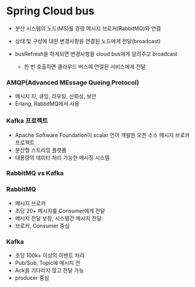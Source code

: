 # Spring Cloud bus

- 분산 시스템의 노드(MS)를 경량 메시지 브로커(RabbitMQ)와 연결
- 상태 및 구성에 대한 변경사항을 연결된 노드에게 전달(broadcast)

- busRefresh을 하게되면 변경사항을 cloud bus에게 알려주고 broadcast

  - 한 번 호출하면 클라우드 버스에 연결된 서비스에게 전달

### AMQP(Advanced MEssage Queing Protocol)

- 메시지 지, 큐잉, 라우팅, 신뢰성, 보안
- Erlang, RabbitMQ에서 사용

### Kafka 프로젝트

- Apache Software Foundation이 scalar 언어 개발한 오픈 소스 메시지 브로커 프로젝트
- 분산형 스트리밍 플랫폼
- 대용량의 데이터 처리 가능한 메시징 시스템

### RabbitMQ vs Kafka

### RabbitMQ

- 메시지 브로커
- 초당 20+ 메시지를 Consumer에게 전달
- 메시지 전달 보장, 시스템간 메시지 전달
- 브로커, Consumer 중심

### Kafka

- 초당 100k+ 이상의 이벤트 처리
- Pub/Sub, Topic에 메시지 전
- Ack을 기다리지 않고 전달 가능
- producer 중심
